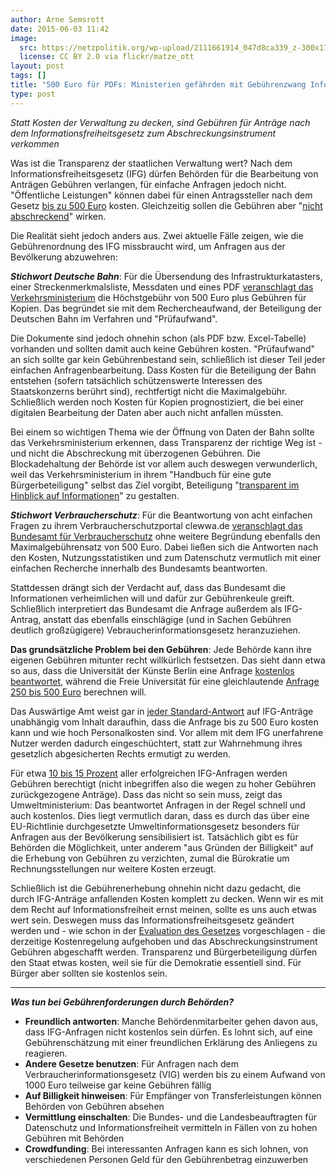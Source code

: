 ```yaml
---
author: Arne Semsrott
date: 2015-06-03 11:42
image:
  src: https://netzpolitik.org/wp-upload/2111661914_047d8ca339_z-300x177.jpg
  license: CC BY 2.0 via flickr/matze_ott
layout: post
tags: []
title: "500 Euro für PDFs: Ministerien gefährden mit Gebührenzwang Informationsfreiheit"
type: post
---
```

<em>Statt Kosten der Verwaltung zu decken, sind Gebühren für Anträge nach dem Informationsfreiheitsgesetz zum Abschreckungsinstrument verkommen</em>

Was ist die Transparenz der staatlichen Verwaltung wert? Nach dem Informationsfreiheitsgesetz  (IFG) dürfen Behörden für die Bearbeitung von Anträgen Gebühren verlangen, für einfache Anfragen jedoch nicht. "Öffentliche Leistungen" können dabei für einen Antragssteller nach dem Gesetz <a href="https://fragdenstaat.de/hilfe/gebuehren/">bis zu 500 Euro</a> kosten. Gleichzeitig sollen die Gebühren aber "<a href="https://www.transparency.de/fileadmin/pdfs/Themen/Verwaltung/IFG_Kommentar_09-11-10.pdf#131">nicht abschreckend</a>" wirken.

Die Realität sieht jedoch anders aus. Zwei aktuelle Fälle zeigen, wie die Gebührenordnung des IFG missbraucht wird, um Anfragen aus der Bevölkerung abzuwehren:

<strong><em>Stichwort Deutsche Bahn</em></strong>: Für die Übersendung des Infrastrukturkatasters, einer Streckenmerkmalsliste, Messdaten und eines PDF <a href="https://fragdenstaat.de/anfrage/antrag-nach-1-ifg-zu-anlagen-der-leistungs-und-finanzierungsvereinbarung-ii-lufv-ii/#nachricht-28215">veranschlagt das Verkehrsministerium</a> die Höchstgebühr von 500 Euro plus Gebühren für Kopien. Das begründet sie mit dem Rechercheaufwand, der Beteiligung der Deutschen Bahn im Verfahren und "Prüfaufwand".

Die Dokumente sind jedoch ohnehin schon (als PDF bzw. Excel-Tabelle) vorhanden und sollten damit auch keine Gebühren kosten. "Prüfaufwand" an sich sollte gar kein Gebührenbestand sein, schließlich ist dieser Teil jeder einfachen Anfragenbearbeitung. Dass Kosten für die Beteiligung der Bahn entstehen (sofern tatsächlich schützenswerte Interessen des Staatskonzerns berührt sind), rechtfertigt nicht die Maximalgebühr. Schließlich werden noch Kosten für Kopien prognostiziert, die bei einer digitalen Bearbeitung der Daten aber auch nicht anfallen müssten.

Bei einem so wichtigen Thema wie der Öffnung von Daten der Bahn sollte das Verkehrsministerium erkennen, dass Transparenz der richtige Weg ist - und nicht die Abschreckung mit überzogenen Gebühren. Die Blockadehaltung der Behörde ist vor allem auch deswegen verwunderlich, weil das Verkehrsministerium in ihrem "Handbuch für eine gute Bürgerbeteiligung" selbst das Ziel vorgibt, Beteiligung "<a href="http://www.bmvi.de/SharedDocs/DE/Anlage/VerkehrUndMobilitaet/handbuch-buergerbeteiligung.pdf#20">transparent im Hinblick auf Informationen</a>" zu gestalten.

<strong><em>Stichwort Verbraucherschutz</em></strong>: Für die Beantwortung von acht einfachen Fragen zu ihrem Verbraucherschutzportal clewwa.de <a href="https://fragdenstaat.de/anfrage/kosten-fur-aufbau-und-betrieb-von-clewwade/#nachricht-28191">veranschlagt das Bundesamt für Verbraucherschutz</a> ohne weitere Begründung ebenfalls den Maximalgebührensatz von 500 Euro. Dabei ließen sich die Antworten nach den Kosten, Nutzungsstatistiken und zum Datenschutz vermutlich mit einer einfachen Recherche innerhalb des Bundesamts beantworten.

Stattdessen drängt sich der Verdacht auf, dass das Bundesamt die Informationen verheimlichen will und dafür zur Gebührenkeule greift. Schließlich interpretiert das Bundesamt die Anfrage außerdem als IFG-Antrag, anstatt das ebenfalls einschlägige (und in Sachen Gebühren deutlich großzügigere) Vebraucherinformationsgesetz heranzuziehen.

<strong>Das grundsätzliche Problem bei den Gebühren</strong>: Jede Behörde kann ihre eigenen Gebühren mitunter recht willkürlich festsetzen. Das sieht dann etwa so aus, dass die Universität der Künste Berlin eine Anfrage <a href="https://fragdenstaat.de/anfrage/zuwendungen-an-die-hochschule-2012-bis-2014-3/#nachricht-25478">kostenlos beantwortet</a>, während die Freie Universität für eine gleichlautende <a href="https://fragdenstaat.de/anfrage/zuwendungen-an-die-hochschule-2012-bis-2014-1/">Anfrage 250 bis 500 Euro</a> berechnen will.

Das Auswärtige Amt weist gar in <a href="https://fragdenstaat.de/anfrage/fragen-an-usa-zu-africom/#nachricht-25133">jeder Standard-Antwort</a> auf IFG-Anträge unabhängig vom Inhalt daraufhin, dass die Anfrage bis zu 500 Euro kosten kann und wie hoch Personalkosten sind. Vor allem mit dem IFG unerfahrene Nutzer werden dadurch eingeschüchtert, statt zur Wahrnehmung ihres gesetzlich abgesicherten Rechts ermutigt zu werden. 

Für etwa <a href="http://www.bmi.bund.de/SharedDocs/Downloads/DE/Themen/Politik_Gesellschaft/Verwaltungsrecht/IFG_Statistik_2014.pdf?__blob=publicationFile">10 bis 15 Prozent</a> aller erfolgreichen IFG-Anfragen werden Gebühren berechtigt (nicht inbegriffen also die wegen zu hoher Gebühren zurückgezogene Anträge). Dass das nicht so sein muss, zeigt das Umweltministerium: Das beantwortet Anfragen in der Regel schnell und auch kostenlos. Dies liegt vermutlich daran, dass es durch das über eine EU-Richtlinie durchgesetzte Umweltinformationsgesetz besonders für Anfragen aus der Bevölkerung sensibilisiert ist. Tatsächlich gibt es für Behörden die Möglichkeit, unter anderem "aus Gründen der Billigkeit" auf die Erhebung von Gebühren zu verzichten, zumal die Bürokratie um Rechnungsstellungen nur weitere Kosten erzeugt.

Schließlich ist die Gebührenerhebung ohnehin nicht dazu gedacht, die durch IFG-Anträge anfallenden Kosten komplett zu decken. Wenn wir es mit dem Recht auf Informationsfreiheit ernst meinen, sollte es uns auch etwas wert sein. Deswegen muss das Informationsfreiheitsgesetz geändert werden und - wie schon in der <a href="https://www.transparency.de/fileadmin/pdfs/Themen/Verwaltung/Informationsfreiheit_/174522AEvaluationIFGGutachten_Zusammenfassung.pdf#18">Evaluation des Gesetzes</a> vorgeschlagen - die derzeitige Kostenregelung aufgehoben und das Abschreckungsinstrument Gebühren abgeschafft werden. Transparenz und Bürgerbeteiligung dürfen den Staat etwas kosten, weil sie für die Demokratie essentiell sind. Für Bürger aber sollten sie kostenlos sein.


---
<strong><em>Was tun bei Gebührenforderungen durch Behörden?</em></strong>
	
- <strong>Freundlich antworten</strong>: Manche Behördenmitarbeiter gehen davon aus, dass IFG-Anfragen nicht kostenlos sein dürfen. Es lohnt sich, auf eine Gebührenschätzung mit einer freundlichen Erklärung des Anliegens zu reagieren.
- <strong>Andere Gesetze benutzen</strong>: Für Anfragen nach dem Verbraucherinformationsgesetz (VIG) werden bis zu einem Aufwand von 1000 Euro teilweise gar keine Gebühren fällig
- <strong>Auf Billigkeit hinweisen</strong>: Für Empfänger von Transferleistungen können Behörden von Gebühren absehen
- <strong>Vermittlung einschalten</strong>: Die Bundes- und die Landesbeauftragten für Datenschutz und Informationsfreiheit vermitteln in Fällen von zu hohen Gebühren mit Behörden
- <strong>Crowdfunding</strong>: Bei interessanten Anfragen kann es sich lohnen, von verschiedenen Personen Geld für den Gebührenbetrag einzuwerben
